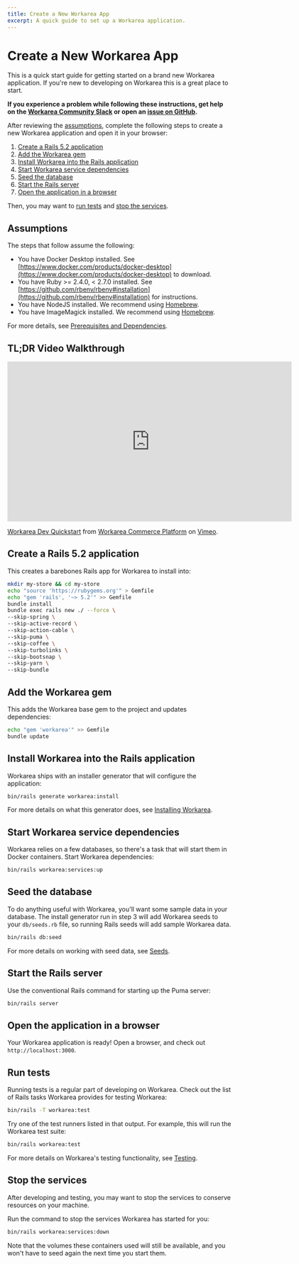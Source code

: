 ```yaml
---
title: Create a New Workarea App
excerpt: A quick guide to set up a Workarea application.
---
```


# Create a New Workarea App

This is a quick start guide for getting started on a brand new Workarea application. If you're new to developing on Workarea this is a great place to start.

__If you experience a problem while following these instructions, get help on the [Workarea Community Slack](https://www.workarea.com/slack) or open an [issue on GitHub](https://github.com/workarea-commerce/workarea/issues).__

After reviewing the [assumptions](#assumptions), complete the following steps to create a new Workarea application and open it in your browser:

1. [Create a Rails 5.2 application](#create-a-rails-5-2-application)
2. [Add the Workarea gem](#add-the-workarea-gem)
3. [Install Workarea into the Rails application](#install-workarea-into-the-rails-application)
4. [Start Workarea service dependencies](#start-workarea-service-dependencies)
5. [Seed the database](#seed-the-database)
6. [Start the Rails server](#start-the-rails-server)
7. [Open the application in a browser](#open-the-application-in-a-browser)

Then, you may want to [run tests](#run-tests) and [stop the services](#stop-the-services).

## Assumptions

The steps that follow assume the following:

* You have Docker Desktop installed. See [https://www.docker.com/products/docker-desktop](https://www.docker.com/products/docker-desktop) to download.
* You have Ruby >= 2.4.0, < 2.7.0 installed. See [https://github.com/rbenv/rbenv#installation](https://github.com/rbenv/rbenv#installation) for instructions.
* You have NodeJS installed. We recommend using [Homebrew](https://brew.sh).
* You have ImageMagick installed. We recommend using [Homebrew](https://brew.sh).

For more details, see [Prerequisites and Dependencies](/articles/prerequisites-and-dependencies.html).

## TL;DR Video Walkthrough

<iframe src="https://player.vimeo.com/video/370085475" width="640" height="360" frameborder="0" allow="autoplay; fullscreen" allowfullscreen></iframe>
<p><a href="https://vimeo.com/370085475">Workarea Dev Quickstart</a> from <a href="https://vimeo.com/workarea">Workarea Commerce Platform</a> on <a href="https://vimeo.com">Vimeo</a>.</p>

## Create a Rails 5.2 application

This creates a barebones Rails app for Workarea to install into:

```bash
mkdir my-store && cd my-store
echo "source 'https://rubygems.org'" > Gemfile
echo "gem 'rails', '~> 5.2'" >> Gemfile
bundle install
bundle exec rails new ./ --force \
--skip-spring \
--skip-active-record \
--skip-action-cable \
--skip-puma \
--skip-coffee \
--skip-turbolinks \
--skip-bootsnap \
--skip-yarn \
--skip-bundle
```

## Add the Workarea gem

This adds the Workarea base gem to the project and updates dependencies:

```bash
echo "gem 'workarea'" >> Gemfile
bundle update
```

## Install Workarea into the Rails application

Workarea ships with an installer generator that will configure the application:

```bash
bin/rails generate workarea:install
```

For more details on what this generator does, see [Installing Workarea](/articles/installing.html).

## Start Workarea service dependencies

Workarea relies on a few databases, so there's a task that will start them in Docker containers.
Start Workarea dependencies:

```bash
bin/rails workarea:services:up
```

## Seed the database

To do anything useful with Workarea, you'll want some sample data in your database.
The install generator run in step 3 will add Workarea seeds to your `db/seeds.rb` file,
so running Rails seeds will add sample Workarea data.

```bash
bin/rails db:seed
```

For more details on working with seed data, see [Seeds](/articles/seeds.html).

## Start the Rails server

Use the conventional Rails command for starting up the Puma server:

```bash
bin/rails server
```

## Open the application in a browser

Your Workarea application is ready! Open a browser, and check out `http://localhost:3000`.

## Run tests

Running tests is a regular part of developing on Workarea. Check out the list of Rails tasks Workarea provides for testing Workarea:

```bash
bin/rails -T workarea:test
```

Try one of the test runners listed in that output. For example, this will run the Workarea test suite:

```bash
bin/rails workarea:test
```

For more details on Workarea's testing functionality, see [Testing](/articles/testing.html).

## Stop the services

After developing and testing, you may want to stop the services to conserve resources on your machine.

Run the command to stop the services Workarea has started for you:

```bash
bin/rails workarea:services:down
```

Note that the volumes these containers used will still be available, and you won't have to seed again the next time you start them.
